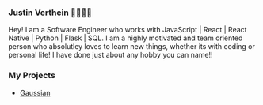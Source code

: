 ### Justin Verthein 🌊🏄🏼‍♂️

Hey! I am a Software Engineer who works with JavaScript | React | React Native | Python | Flask | SQL.
I am a highly motivated and team oriented person who absolutley loves to learn new things, whether its with coding or personal life! I have done just about any hobby you can name!!

### My Projects 

- [Gaussian]([https://github.com/Jvertt/Guassian])
